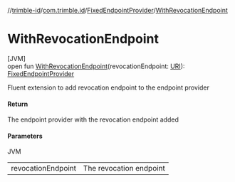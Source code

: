 //[trimble-id](../../../index.md)/[com.trimble.id](../index.md)/[FixedEndpointProvider](index.md)/[WithRevocationEndpoint](-with-revocation-endpoint.md)

# WithRevocationEndpoint

[JVM]\
open fun [WithRevocationEndpoint](-with-revocation-endpoint.md)(revocationEndpoint: [URI](https://docs.oracle.com/javase/8/docs/api/java/net/URI.html)): [FixedEndpointProvider](index.md)

Fluent extension to add revocation endpoint to the endpoint provider

#### Return

The endpoint provider with the revocation endpoint added

#### Parameters

JVM

| | |
|---|---|
| revocationEndpoint | The revocation endpoint |
